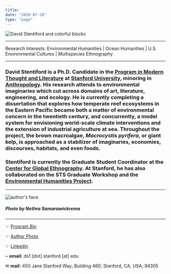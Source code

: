 ```yaml
---
title:
date: "2020-07-28"
type: "page"
---
```


![David Stentiford and colorful blocks](/images/name-blocks.png)

---
Research Interests: Environmental Humanities | Ocean Humanities | U.S. Environmental Cultures | Multispecies Ethnography

---

### **David Stentiford is a Ph.D. Candidate in the [Program in Modern Thought and Literature](https://mtl.stanford.edu) at [Stanford University](https://www.stanford.edu), minoring in [Anthropology](https://anthropology.stanford.edu). His research attends to environmental imaginaries which cut across domains of art, literature, engineering, and ecology. He is currently completing a dissertation that explores how temperate reef ecosystems in the Eastern Pacific became both a matter of environmental concern in the twentieth century, and concurrently, a model system for envisioning world-scale climate interventions and the extension of industrial agriculture at sea. Throughout the project, the brown macroalgae, _Macrocystis pyrifera_, or giant kelp, is approached as a stabilizer of imaginaries, economies, discourses, habitats, and even foods.**


### Stentiford is currently the Graduate Student Coordinator at the [Center for Global Ethnography](https://iriss.stanford.edu/ethnography). At Stanford, he has also collaborated on the STS Graduate Workshop and the [Environmental Humanities Project](https://ehp.stanford.edu).


---

![author's face](/images/author-photo-400-400.png)
##### _Photo by Nethra Samarawickrema_
---

☞ [Program Bio](https://mtl.stanford.edu/people/david-stentiford)

☞ [Author Photo](https://drive.google.com/file/d/1D-2J6lP6oeFYZ6FCaMFdvJmLcwup8c9C/view?usp=sharing)

☞ [Linkedin](https://www.linkedin.com/in/david-stentiford-94809512/)

⌁ **email:** ds1 [dot] stanford [at] edu

✉︎ **mail:** 450 Jane Stanford Way; Building 460; Stanford, CA, USA; 94305
